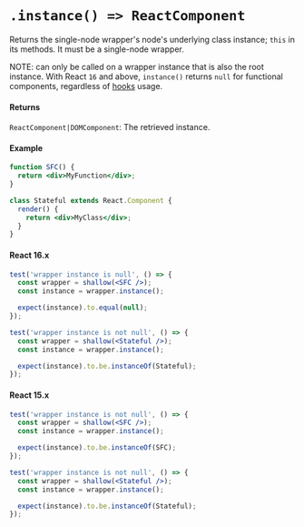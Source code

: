 # `.instance() => ReactComponent`

Returns the single-node wrapper's node's underlying class instance; `this` in its methods. It must be a single-node wrapper.

NOTE: can only be called on a wrapper instance that is also the root instance. With React `16` and above, `instance()` returns `null` for functional components, regardless of [hooks](https://reactjs.org/docs/hooks-intro.html) usage.

#### Returns

`ReactComponent|DOMComponent`: The retrieved instance.

#### Example

<!-- eslint react/prop-types: 0, react/prefer-stateless-function: 0 -->

```jsx
function SFC() {
  return <div>MyFunction</div>;
}

class Stateful extends React.Component {
  render() {
    return <div>MyClass</div>;
  }
}
```

#### React 16.x

```jsx
test('wrapper instance is null', () => {
  const wrapper = shallow(<SFC />);
  const instance = wrapper.instance();

  expect(instance).to.equal(null);
});

test('wrapper instance is not null', () => {
  const wrapper = shallow(<Stateful />);
  const instance = wrapper.instance();

  expect(instance).to.be.instanceOf(Stateful);
});
```

#### React 15.x

```jsx
test('wrapper instance is not null', () => {
  const wrapper = shallow(<SFC />);
  const instance = wrapper.instance();

  expect(instance).to.be.instanceOf(SFC);
});

test('wrapper instance is not null', () => {
  const wrapper = shallow(<Stateful />);
  const instance = wrapper.instance();

  expect(instance).to.be.instanceOf(Stateful);
});
```
